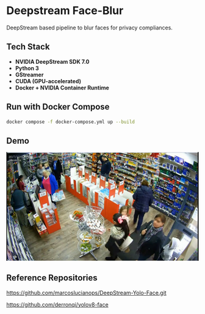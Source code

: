 # Deepstream Face-Blur
DeepStream based pipeline to blur faces for privacy compliances.

## Tech Stack
- **NVIDIA DeepStream SDK 7.0**
- **Python 3**
- **GStreamer**
- **CUDA (GPU-accelerated)**
- **Docker + NVIDIA Container Runtime**

## Run with Docker Compose

```bash
docker compose -f docker-compose.yml up --build
```

## Demo

![Demo Screenshot](demo.png)

## Reference Repositories

https://github.com/marcoslucianops/DeepStream-Yolo-Face.git

https://github.com/derronqi/yolov8-face